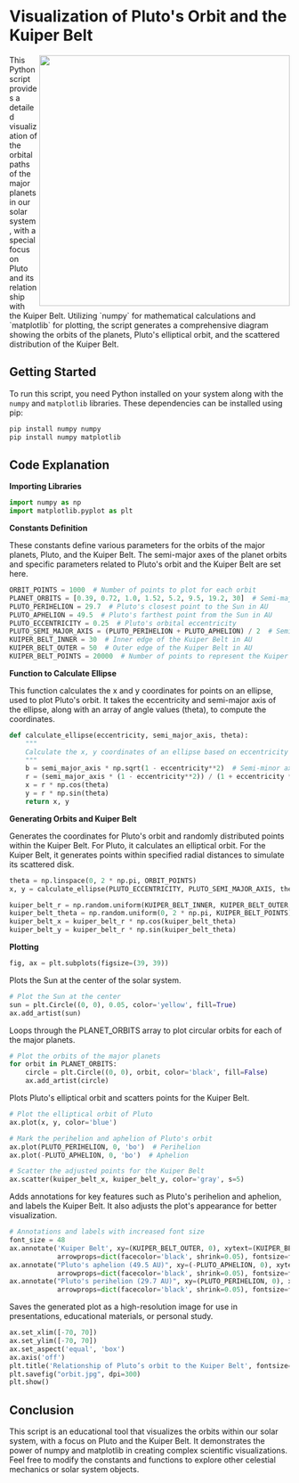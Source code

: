 # Visualization of Pluto's Orbit and the Kuiper Belt
<img src="https://github.com/ThomasAFink/visualization_of_plutos_orbit_and_the_kuiper_belt/blob/main/pluto_orbit.jpg?raw=true" width="450" align="right">
This Python script provides a detailed visualization of the orbital paths of the major planets in our solar system, with a special focus on Pluto and its relationship with the Kuiper Belt. Utilizing `numpy` for mathematical calculations and `matplotlib` for plotting, the script generates a comprehensive diagram showing the orbits of the planets, Pluto's elliptical orbit, and the scattered distribution of the Kuiper Belt.

## Getting Started

To run this script, you need Python installed on your system along with the `numpy` and `matplotlib` libraries. These dependencies can be installed using pip:

```bash
pip install numpy numpy
pip install numpy matplotlib
```


## Code Explanation
**Importing Libraries**

```python
import numpy as np
import matplotlib.pyplot as plt
```

**Constants Definition**

These constants define various parameters for the orbits of the major planets, Pluto, and the Kuiper Belt. The semi-major axes of the planet orbits and specific parameters related to Pluto's orbit and the Kuiper Belt are set here.

```python
ORBIT_POINTS = 1000  # Number of points to plot for each orbit
PLANET_ORBITS = [0.39, 0.72, 1.0, 1.52, 5.2, 9.5, 19.2, 30]  # Semi-major axes of the planets in AU
PLUTO_PERIHELION = 29.7  # Pluto's closest point to the Sun in AU
PLUTO_APHELION = 49.5  # Pluto's farthest point from the Sun in AU
PLUTO_ECCENTRICITY = 0.25  # Pluto's orbital eccentricity
PLUTO_SEMI_MAJOR_AXIS = (PLUTO_PERIHELION + PLUTO_APHELION) / 2  # Semi-major axis of Pluto's orbit
KUIPER_BELT_INNER = 30  # Inner edge of the Kuiper Belt in AU
KUIPER_BELT_OUTER = 50  # Outer edge of the Kuiper Belt in AU
KUIPER_BELT_POINTS = 20000  # Number of points to represent the Kuiper Belt
```

**Function to Calculate Ellipse**

This function calculates the x and y coordinates for points on an ellipse, used to plot Pluto's orbit. It takes the eccentricity and semi-major axis of the ellipse, along with an array of angle values (theta), to compute the coordinates.

```python
def calculate_ellipse(eccentricity, semi_major_axis, theta):
    """
    Calculate the x, y coordinates of an ellipse based on eccentricity and semi-major axis.
    """
    b = semi_major_axis * np.sqrt(1 - eccentricity**2)  # Semi-minor axis
    r = (semi_major_axis * (1 - eccentricity**2)) / (1 + eccentricity * np.cos(theta))
    x = r * np.cos(theta)
    y = r * np.sin(theta)
    return x, y
```

**Generating Orbits and Kuiper Belt**

Generates the coordinates for Pluto's orbit and randomly distributed points within the Kuiper Belt. For Pluto, it calculates an elliptical orbit. For the Kuiper Belt, it generates points within specified radial distances to simulate its scattered disk.

```python
theta = np.linspace(0, 2 * np.pi, ORBIT_POINTS)
x, y = calculate_ellipse(PLUTO_ECCENTRICITY, PLUTO_SEMI_MAJOR_AXIS, theta)

kuiper_belt_r = np.random.uniform(KUIPER_BELT_INNER, KUIPER_BELT_OUTER, KUIPER_BELT_POINTS)
kuiper_belt_theta = np.random.uniform(0, 2 * np.pi, KUIPER_BELT_POINTS)
kuiper_belt_x = kuiper_belt_r * np.cos(kuiper_belt_theta)
kuiper_belt_y = kuiper_belt_r * np.sin(kuiper_belt_theta)
```


**Plotting**

```python
fig, ax = plt.subplots(figsize=(39, 39))
```

Plots the Sun at the center of the solar system.
```python
# Plot the Sun at the center
sun = plt.Circle((0, 0), 0.05, color='yellow', fill=True)
ax.add_artist(sun)
```

Loops through the PLANET_ORBITS array to plot circular orbits for each of the major planets.
```python
# Plot the orbits of the major planets
for orbit in PLANET_ORBITS:
    circle = plt.Circle((0, 0), orbit, color='black', fill=False)
    ax.add_artist(circle)
```

Plots Pluto's elliptical orbit and scatters points for the Kuiper Belt.
```python
# Plot the elliptical orbit of Pluto
ax.plot(x, y, color='blue')

# Mark the perihelion and aphelion of Pluto's orbit
ax.plot(PLUTO_PERIHELION, 0, 'bo')  # Perihelion
ax.plot(-PLUTO_APHELION, 0, 'bo')  # Aphelion

# Scatter the adjusted points for the Kuiper Belt
ax.scatter(kuiper_belt_x, kuiper_belt_y, color='gray', s=5)
```

Adds annotations for key features such as Pluto's perihelion and aphelion, and labels the Kuiper Belt. It also adjusts the plot's appearance for better visualization.
```python
# Annotations and labels with increased font size
font_size = 48
ax.annotate('Kuiper Belt', xy=(KUIPER_BELT_OUTER, 0), xytext=(KUIPER_BELT_OUTER+5, 10),
            arrowprops=dict(facecolor='black', shrink=0.05), fontsize=font_size)
ax.annotate("Pluto's aphelion (49.5 AU)", xy=(-PLUTO_APHELION, 0), xytext=(-PLUTO_APHELION-25, 10),
            arrowprops=dict(facecolor='black', shrink=0.05), fontsize=font_size)
ax.annotate("Pluto's perihelion (29.7 AU)", xy=(PLUTO_PERIHELION, 0), xytext=(PLUTO_PERIHELION+10, -10),
            arrowprops=dict(facecolor='black', shrink=0.05), fontsize=font_size)
```

Saves the generated plot as a high-resolution image for use in presentations, educational materials, or personal study.
```python
ax.set_xlim([-70, 70])
ax.set_ylim([-70, 70])
ax.set_aspect('equal', 'box')
ax.axis('off')
plt.title('Relationship of Pluto’s orbit to the Kuiper Belt', fontsize=62)
plt.savefig("orbit.jpg", dpi=300)
plt.show()
```

## Conclusion
This script is an educational tool that visualizes the orbits within our solar system, with a focus on Pluto and the Kuiper Belt. It demonstrates the power of numpy and matplotlib in creating complex scientific visualizations. Feel free to modify the constants and functions to explore other celestial mechanics or solar system objects.

